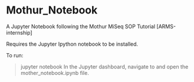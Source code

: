# Mothur_Notebook
A Jupyter Notebook following the Mothur MiSeq SOP Tutorial [ARMS-internship]

Requires the Jupyter Ipython notebook to be installed.

To run:
>jupyter notebook
In the Jupyter dashboard, navigate to and open the mother_notebook.ipynb file.
